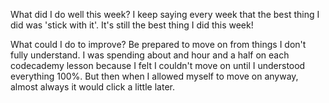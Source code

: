 What did I do well this week?
I keep saying every week that the best thing I did was 'stick with it'. It's still the best thing I did this week!

What could I do to improve?
Be prepared to move on from things I don't fully understand. I was spending about and hour and a half on each codecademy lesson because I felt I couldn't move on until I understood everything 100%. But then when I allowed myself to move on anyway, almost always it would click a little later.
